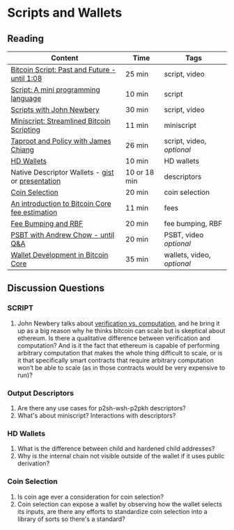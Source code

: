 # Scripts and Wallets

## Reading

| Content                                                              | Time  | Tags                    |
|----------------------------------------------------------------------|-------|-------------------------|
[Bitcoin Script: Past and Future - until 1:08](https://youtu.be/H-wH6mY9pZo?t=2549) | 25 min | script, video |
[Script: A mini programming language](https://learnmeabitcoin.com/technical/script) | 10 min | script |
[Scripts with John Newbery](https://youtu.be/np-SCwkqVy4) | 30 min | script, video |
[Miniscript: Streamlined Bitcoin Scripting](https://medium.com/blockstream/miniscript-bitcoin-scripting-3aeff3853620) | 11 min | miniscript |
[Taproot and Policy with James Chiang](https://youtu.be/EdRm_mnoCWc) | 26 min | script, video, _optional_ |
[HD Wallets](https://learnmeabitcoin.com/technical/hd-wallets) | 10 min | HD wallets |
Native Descriptor Wallets - [gist](https://gist.github.com/achow101/94d889715afd49181f8efdca1f9faa25) or [presentation](https://diyhpl.us/wiki/transcripts/advancing-bitcoin/2020/2020-02-06-andrew-chow-descriptor-wallets/) | 10 or 18 min | descriptors |
[Coin Selection](https://youtu.be/ZMzVIi1lgyw) | 20 min | coin selection |
[An introduction to Bitcoin Core fee estimation](https://bitcointechtalk.com/an-introduction-to-bitcoin-core-fee-estimation-27920880ad0) | 11 min | fees |
[Fee Bumping and RBF](https://github.com/bitcoinops/scaling-book/blob/add_rbf/1.fee_bumping/fee_bumping.md) | 20 min | fee bumping, RBF |
[PSBT with Andrew Chow - until Q&A](https://youtu.be/H6xZSRDXUiU) | 20 min | PSBT, video _optional_ |
[Wallet Development in Bitcoin Core](https://youtu.be/j0V8elTzYAA) | 35 min | wallets, video, _optional_ |

## Discussion Questions

### SCRIPT
1. John Newbery talks about [verification vs. computation](https://youtu.be/np-SCwkqVy4?t=934), and he bring it up as a big reason why he thinks bitcoin can scale but is skeptical about ethereum. Is there a qualitative difference between verification and computation? And is it the fact that ethereum is capable of performing arbitrary computation that makes the whole thing difficult to scale, or is it that specifically smart contracts that require arbitrary computation won’t be able to scale (as in those contracts would be very expensive to run)?

### Output Descriptors
1. Are there any use cases for p2sh-wsh-p2pkh descriptors?
1. What's about miniscript? Interactions with descriptors?

### HD Wallets
1. What is the difference between child and hardened child addresses?
1. Why is the internal chain not visible outside of the wallet if it uses public derivation?

### Coin Selection
1. Is coin age ever a consideration for coin selection?
1. Coin selection can expose a wallet by observing how the wallet selects its inputs, are there any efforts to standardize coin selection into a library of sorts so there's a standard?
